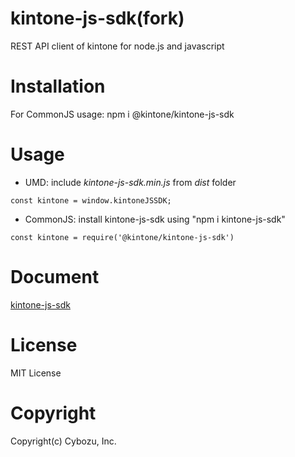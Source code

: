 # kintone-js-sdk(fork)
REST API client of kintone for node.js and javascript 

# Installation
For CommonJS usage: npm i @kintone/kintone-js-sdk

# Usage
* UMD: include <i>kintone-js-sdk.min.js</i> from <i>dist</i> folder <br/>
```
const kintone = window.kintoneJSSDK;
```
* CommonJS: install kintone-js-sdk using "npm i kintone-js-sdk"<br/>
```
const kintone = require('@kintone/kintone-js-sdk')
```

# Document
[kintone-js-sdk](https://kintone.github.io/kintone-js-sdk)

# License
MIT License

# Copyright
Copyright(c) Cybozu, Inc.
